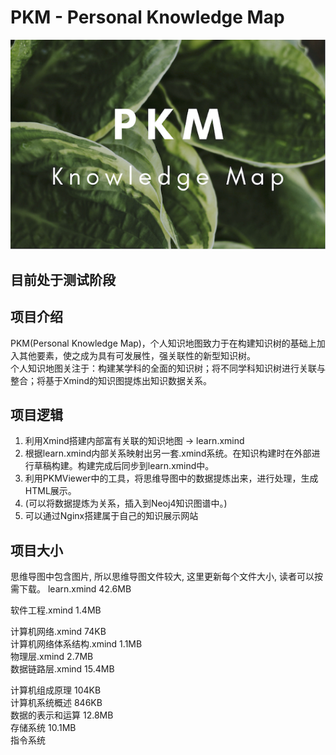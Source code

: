 # PKM - Personal Knowledge Map  
![image text](./resources/title_small.png)
## 目前处于测试阶段  
## 项目介绍  
PKM(Personal Knowledge Map)，个人知识地图致力于在构建知识树的基础上加入其他要素，使之成为具有可发展性，强关联性的新型知识树。  
个人知识地图关注于：构建某学科的全面的知识树；将不同学科知识树进行关联与整合；将基于Xmind的知识图提炼出知识数据关系。  
## 项目逻辑
1. 利用Xmind搭建内部富有关联的知识地图 -> learn.xmind
2. 根据learn.xmind内部关系映射出另一套.xmind系统。在知识构建时在外部进行草稿构建。构建完成后同步到learn.xmind中。
3. 利用PKMViewer中的工具，将思维导图中的数据提炼出来，进行处理，生成HTML展示。
4. (可以将数据提炼为关系，插入到Neoj4知识图谱中。)
5. 可以通过Nginx搭建属于自己的知识展示网站

## 项目大小
思维导图中包含图片, 所以思维导图文件较大, 这里更新每个文件大小, 读者可以按需下载。
learn.xmind  42.6MB  

软件工程.xmind  1.4MB  

计算机网络.xmind  74KB  
计算机网络体系结构.xmind  1.1MB  
物理层.xmind  2.7MB  
数据链路层.xmind  15.4MB  

计算机组成原理  104KB  
计算机系统概述  846KB  
数据的表示和运算  12.8MB  
存储系统  10.1MB  
指令系统
